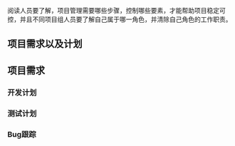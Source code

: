 阅读人员要了解，项目管理需要哪些步骤，控制哪些要素，才能帮助项目稳定可控，并且不同项目组人员要了解自己属于哪一角色，并清除自己角色的工作职责。

## 项目需求以及计划



## 项目需求
### 开发计划
### 测试计划
### Bug跟踪




